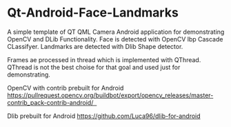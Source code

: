 # Qt-Android-Face-Landmarks
A simple template of QT QML Camera Android application for demonstrating OpenCV and DLib Functionality.
Face is detected with OpenCV lbp Cascade CLassifyer.
Landmarks are detected with Dlib Shape detector.

Frames ae processed in thread which is implemented with QThread. QThread is not the best choise for that goal and used just for demonstrating.

OpenCV with contrib prebuilt for Android
https://pullrequest.opencv.org/buildbot/export/opencv_releases/master-contrib_pack-contrib-android/  

Dlib prebuilt for Android
https://github.com/Luca96/dlib-for-android